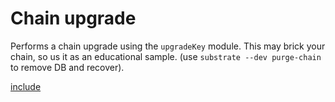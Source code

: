 # Chain upgrade

Performs a chain upgrade using the `upgradeKey` module. This may brick your chain, so us it as an educational sample. (use `substrate --dev purge-chain` to remove DB and recover).

[include](index.js)
